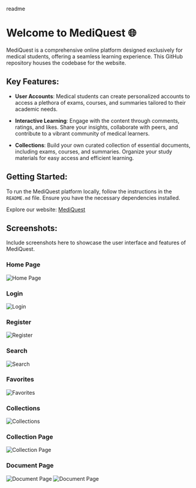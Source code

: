 readme
# Welcome to MediQuest 🌐

MediQuest is a comprehensive online platform designed exclusively for medical students, offering a seamless learning experience. This GitHub repository houses the codebase for the website.

## Key Features:
- **User Accounts**: Medical students can create personalized accounts to access a plethora of exams, courses, and summaries tailored to their academic needs.

- **Interactive Learning**: Engage with the content through comments, ratings, and likes. Share your insights, collaborate with peers, and contribute to a vibrant community of medical learners.

- **Collections**: Build your own curated collection of essential documents, including exams, courses, and summaries. Organize your study materials for easy access and efficient learning.


## Getting Started:
To run the MediQuest platform locally, follow the instructions in the `README.md` file. Ensure you have the necessary dependencies installed.

Explore our website: [MediQuest](https://mediquest.onrender.com/)

## Screenshots:
Include screenshots here to showcase the user interface and features of MediQuest.

### Home Page
![Home Page](screenshots/home_page.PNG)

### Login
![Login](screenshots/login.PNG)

### Register
![Register](screenshots/register.PNG)

### Search
![Search](screenshots/search_page.PNG)

### Favorites
![Favorites](screenshots/profile_favourites.PNG)

### Collections
![Collections](screenshots/profile_collections.PNG)

### Collection Page
![Collection Page](screenshots/collection_page.PNG)

### Document Page
![Document Page](screenshots/document_page.PNG)
![Document Page](screenshots/document_comments.PNG)





